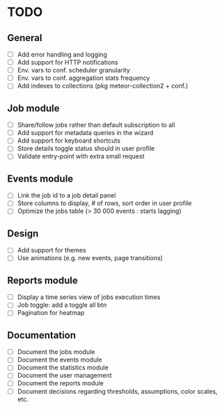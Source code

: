 # TODO

## General
- [ ] Add error handling and logging
- [ ] Add support for HTTP notifications
- [ ] Env. vars to conf. scheduler granularity
- [ ] Env. vars to conf. aggregation stats frequency
- [ ] Add indexes to collections (pkg meteor-collection2 + conf.)

## Job module
- [ ] Share/follow jobs rather than default subscription to all
- [ ] Add support for metadata queries in the wizard
- [ ] Add support for keyboard shortcuts
- [ ] Store details toggle status should in user profile
- [ ] Validate entry-point with extra small request

## Events module
- [ ] Link the job id to a job detail panel
- [ ] Store columns to display, # of rows, sort order in user profile
- [ ] Optimize the jobs table (> 30 000 events : starts lagging)

## Design
- [ ] Add support for themes
- [ ] Use animations (e.g. new events, page transitions)

## Reports module
- [ ] Display a time series view of jobs execution times
- [ ] Job toggle: add a toggle all btn
- [ ] Pagination for heatmap

## Documentation
- [ ] Document the jobs module
- [ ] Document the events module
- [ ] Document the statistics module
- [ ] Document the user management
- [ ] Document the reports module
- [ ] Document decisions regarding thresholds, assumptions, color scales, etc.
